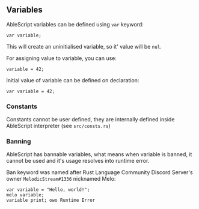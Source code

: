 ## Variables
AbleScript variables can be defined using `var` keyword:
```ablescript
var variable;
```
This will create an uninitialised variable, so it' value will be `nul`.

For assigning value to variable, you can use:
```ablescript
variable = 42;
```

Initial value of variable can be defined on declaration:
```ablescript
var variable = 42;
```

### Constants
Constants cannot be user defined, they are internally defined inside AbleScript interpreter (see `src/consts.rs`)

### Banning
AbleScript has bannable variables, what means when variable is banned, it cannot be used and it's usage resolves into runtime error.

Ban keyword was named after Rust Language Community Discord Server's owner `MelodicStream#1336` nicknamed Melo:
```ablescript
var variable = "Hello, world!";
melo variable;
variable print; owo Runtime Error
```